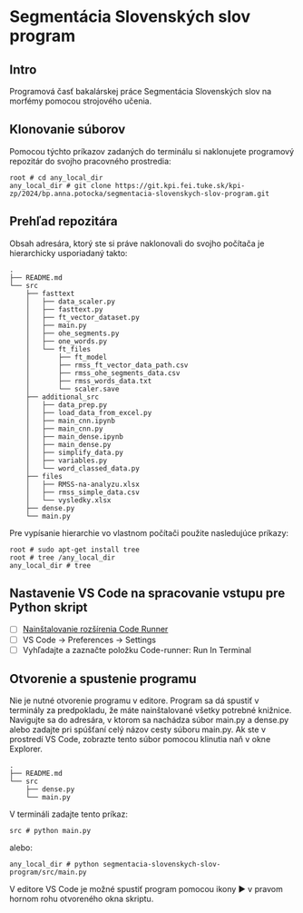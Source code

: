 # Segmentácia Slovenských slov program



## Intro

Programová časť bakalárskej práce Segmentácia Slovenských slov na morfémy pomocou strojového učenia.

## Klonovanie súborov

Pomocou týchto príkazov zadaných do terminálu si naklonujete programový repozitár do svojho pracovného prostredia:

```
root # cd any_local_dir
any_local_dir # git clone https://git.kpi.fei.tuke.sk/kpi-zp/2024/bp.anna.potocka/segmentacia-slovenskych-slov-program.git
```

## Prehľad repozitára

Obsah adresára, ktorý ste si práve naklonovali do svojho počítača je hierarchicky usporiadaný takto:
```
.
├── README.md
└── src
    ├── fasttext
    │   ├── data_scaler.py
    │   ├── fasttext.py
    │   ├── ft_vector_dataset.py
    │   ├── main.py
    │   ├── ohe_segments.py
    │   ├── one_words.py
    │   └── ft_files
    │       ├── ft_model
    │       ├── rmss_ft_vector_data_path.csv
    │       ├── rmss_ohe_segments_data.csv
    │       ├── rmss_words_data.txt
    │       └── scaler.save
    ├── additional_src
    │   ├── data_prep.py
    │   ├── load_data_from_excel.py
    │   ├── main_cnn.ipynb
    │   ├── main_cnn.py
    │   ├── main_dense.ipynb
    │   ├── main_dense.py
    │   ├── simplify_data.py
    │   ├── variables.py
    │   └── word_classed_data.py
    ├── files
    │   ├── RMSS-na-analyzu.xlsx
    │   ├── rmss_simple_data.csv
    │   └── vysledky.xlsx
    ├── dense.py
    └── main.py
```

Pre vypísanie hierarchie vo vlastnom počítači použite nasledujúce príkazy:

```
root # sudo apt-get install tree
root # tree /any_local_dir
any_local_dir # tree
```

## Nastavenie VS Code na spracovanie vstupu pre Python skript

- [ ] [Nainštalovanie rozšírenia Code Runner](https://marketplace.visualstudio.com/items?itemName=formulahendry.code-runner)
- [ ] VS Code -> Preferences -> Settings
- [ ] Vyhľadajte a zaznačte položku Code-runner: Run In Terminal

## Otvorenie a spustenie programu

Nie je nutné otvorenie programu v editore. Program sa dá spustiť v terminály za predpokladu, že máte nainštalované všetky potrebné knižnice.
Navigujte sa do adresára, v ktorom sa nachádza súbor main.py a dense.py alebo zadajte pri spúšťaní celý názov cesty súboru main.py.
Ak ste v prostredí VS Code, zobrazte tento súbor pomocou klinutia naň v okne Explorer.

```
.
├── README.md
└── src
    ├── dense.py
    └── main.py
```

V termináli zadajte tento príkaz:

```
src # python main.py
```

alebo:

```
any_local_dir # python segmentacia-slovenskych-slov-program/src/main.py
```

V editore VS Code je možné spustiť program pomocou ikony ▶️ v pravom hornom rohu otvoreného okna skriptu.
